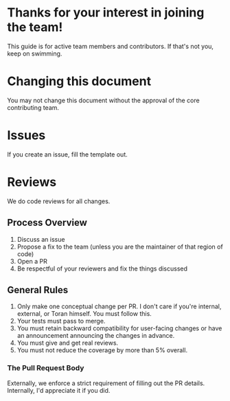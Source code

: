 # Thanks for your interest in joining the team!

This guide is for active team members and contributors.
If that's not you, keep on swimming.

# Changing this document

You may not change this document without the approval of the core contributing team.

# Issues

If you create an issue, fill the template out. 

# Reviews

We do code reviews for all changes. 

## Process Overview

1. Discuss an issue
1. Propose a fix to the team (unless you are the maintainer of that region of code)
1. Open a PR
1. Be respectful of your reviewers and fix the things discussed

## General Rules

1. Only make one conceptual change per PR. I don't care if you're internal, external, or Toran himself. You must follow this.
1. Your tests must pass to merge.
1. You must retain backward compatibility for user-facing changes or have an announcement announcing the changes in advance.
1. You must give and get real reviews. 
1. You must not reduce the coverage by more than 5% overall.

### The Pull Request Body

Externally, we enforce a strict requirement of filling out the PR details. 
Internally, I'd appreciate it if you did. 

### 

# 